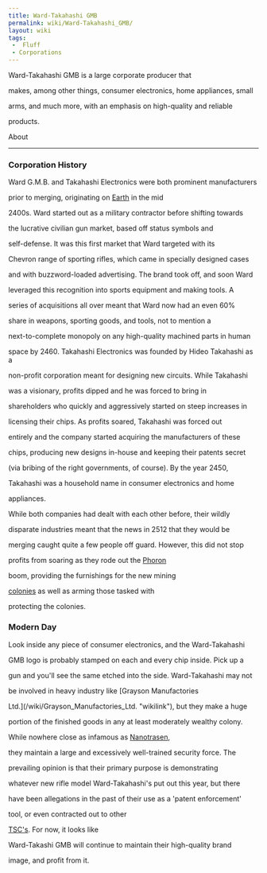 ```yaml
---
title: Ward-Takahashi GMB
permalink: wiki/Ward-Takahashi_GMB/
layout: wiki
tags:
 -  Fluff
 - Corporations
---
```


<onlyinclude>Ward-Takahashi GMB is a large corporate producer that
makes, among other things, consumer electronics, home appliances, small
arms, and much more, with an emphasis on high-quality and reliable
products.</onlyinclude>

About
-----

### Corporation History

Ward G.M.B. and Takahashi Electronics were both prominent manufacturers
prior to merging, originating on [Earth](/wiki/Earth "wikilink") in the mid
2400s. Ward started out as a military contractor before shifting towards
the lucrative civilian gun market, based off status symbols and
self-defense. It was this first market that Ward targeted with its
Chevron range of sporting rifles, which came in specially designed cases
and with buzzword-loaded advertising. The brand took off, and soon Ward
leveraged this recognition into sports equipment and making tools. A
series of acquisitions all over meant that Ward now had an even 60%
share in weapons, sporting goods, and tools, not to mention a
next-to-complete monopoly on any high-quality machined parts in human
space by 2460. Takahashi Electronics was founded by Hideo Takahashi as a
non-profit corporation meant for designing new circuits. While Takahashi
was a visionary, profits dipped and he was forced to bring in
shareholders who quickly and aggressively started on steep increases in
licensing their chips. As profits soared, Takahashi was forced out
entirely and the company started acquiring the manufacturers of these
chips, producing new designs in-house and keeping their patents secret
(via bribing of the right governments, of course). By the year 2450,
Takahashi was a household name in consumer electronics and home
appliances.

While both companies had dealt with each other before, their wildly
disparate industries meant that the news in 2512 that they would be
merging caught quite a few people off guard. However, this did not stop
profits from soaring as they rode out the [Phoron](/wiki/Phoron "wikilink")
boom, providing the furnishings for the new mining
[colonies](colonies "wikilink") as well as arming those tasked with
protecting the colonies.

### Modern Day

Look inside any piece of consumer electronics, and the Ward-Takahashi
GMB logo is probably stamped on each and every chip inside. Pick up a
gun and you'll see the same etched into the side. Ward-Takahashi may not
be involved in heavy industry like [Grayson Manufactories
Ltd.](/wiki/Grayson_Manufactories_Ltd. "wikilink"), but they make a huge
portion of the finished goods in any at least moderately wealthy colony.
While nowhere close as infamous as [Nanotrasen](/wiki/Nanotrasen "wikilink"),
they maintain a large and excessively well-trained security force. The
prevailing opinion is that their primary purpose is demonstrating
whatever new rifle model Ward-Takahashi's put out this year, but there
have been allegations in the past of their use as a 'patent enforcement'
tool, or even contracted out to other
[TSC's](/wiki/Trans-Stellar_Corporations "wikilink"). For now, it looks like
Ward-Takashi GMB will continue to maintain their high-quality brand
image, and profit from it.
